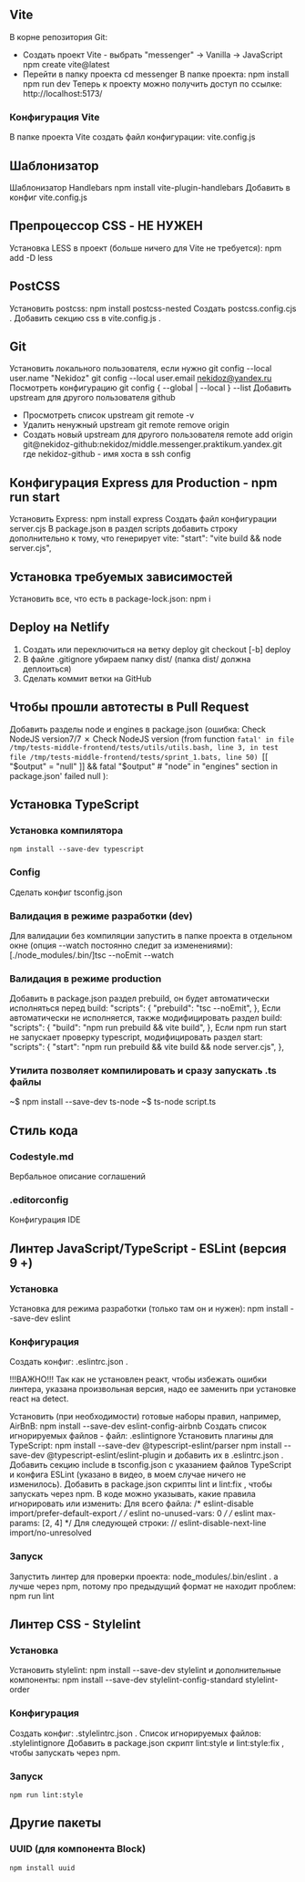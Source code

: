 ## Vite
В корне репозитория Git: 
- Создать проект Vite - выбрать "messenger" -> Vanilla -> JavaScript
    npm create vite@latest 
- Перейти в папку проекта
    cd messenger
В папке проекта:
    npm install
    npm run dev
Теперь к проекту можно получить доступ по ссылке:
    http://localhost:5173/
### Конфигурация Vite
В папке проекта Vite создать файл конфигурации:
    vite.config.js

## Шаблонизатор
Шаблонизатор Handlebars
    npm install vite-plugin-handlebars
Добавить в конфиг vite.config.js

## Препроцессор CSS - НЕ НУЖЕН
Установка LESS в проект (больше ничего для Vite не требуется):
    npm add -D less

## PostCSS
Установить postcss:
    npm install postcss-nested
Создать postcss.config.cjs .
Добавить секцию css в vite.config.js .

## Git
Установить локального пользователя, если нужно
    git config --local user.name "Nekidoz" 
    git config --local user.email nekidoz@yandex.ru
Посмотреть конфигурацию
    git config { --global | --local } --list
Добавить upstream для другого пользователя github
- Просмотреть список upstream
    git remote -v
- Удалить ненужный upstream
    git remote remove origin
- Создать новый upstream для другого пользователя
    remote add origin git@nekidoz-github:nekidoz/middle.messenger.praktikum.yandex.git
где nekidoz-github - имя хоста в ssh config

## Конфигурация Express для Production - npm run start
Установить Express:
    npm install express
Создать файл конфигурации
    server.cjs
В package.json в раздел scripts добавить строку дополнительно к тому, что генерирует vite:
    "start": "vite build && node server.cjs",

## Установка требуемых зависимостей
Установить все, что есть в package-lock.json:
    npm i

## Deploy на Netlify
1. Создать или переключиться на ветку deploy
	git checkout [-b] deploy
2. В файле .gitignore убираем папку dist/ (папка dist/ должна деплоиться)
3. Сделать коммит ветки на GitHub

## Чтобы прошли автотесты в Pull Request
Добавить разделы node и engines в package.json (ошибка:
Check NodeJS version7/7 ✗ Check NodeJS version
   (from function `fatal' in file /tmp/tests-middle-frontend/tests/utils/utils.bash, line 3,
    in test file /tmp/tests-middle-frontend/tests/sprint_1.bats, line 50)
     `[[ "$output" = "null" ]] && fatal "$output" # "node" in "engines" section in package.json' failed
   null
):

## Установка TypeScript
### Установка компилятора
    npm install --save-dev typescript
### Config
Сделать конфиг tsconfig.json
### Валидация в режиме разработки (dev)
Для валидации без компиляции запустить в папке проекта в отдельном окне (опция --watch постоянно следит за изменениями):
    [./node_modules/.bin/]tsc --noEmit --watch
### Валидация в режиме production
Добавить в package.json раздел prebuild, он будет автоматически исполняться перед build:
    "scripts": {
        "prebuild": "tsc --noEmit",
    },
Если автоматически не исполняется, также модифицировать раздел build:
    "scripts": {
        "build": "npm run prebuild && vite build",
    },
Если npm run start не запускает проверку typescript, модифицировать раздел start:
    "scripts": {
        "start": "npm run prebuild && vite build && node server.cjs",
    },
### Утилита позволяет компилировать и сразу запускать .ts файлы
~$ npm install --save-dev ts-node
~$ ts-node script.ts

## Стиль кода
### Codestyle.md
Вербальное описание соглашений
### .editorconfig
Конфигурация IDE

## Линтер JavaScript/TypeScript - ESLint (версия 9 +)
### Установка
Установка для режима разработки (только там он и нужен):
    npm install --save-dev eslint
### Конфигурация
Создать конфиг:
    .eslintrc.json .

!!!ВАЖНО!!! Так как не установлен реакт, чтобы избежать ошибки линтера, указана произвольная версия, надо ее заменить при установке react на detect.

Установить (при необходимости) готовые наборы правил, например, AirBnB:
    npm install --save-dev eslint-config-airbnb
Создать список игнорируемых файлов - файл:
    .eslintignore
Установить плагины для TypeScript:
    npm install --save-dev @typescript-eslint/parser
    npm install --save-dev @typescript-eslint/eslint-plugin
и добавить их в .eslintrc.json .
Добавить секцию include в tsconfig.json с указанием файлов TypeScript и конфига ESLint (указано в видео, в моем случае ничего не изменилось).
Добавить в package.json скрипты lint и lint:fix , чтобы запускать через npm.
В коде можно указывать, какие правила игнорировать или изменить:
    Для всего файла:
        /* eslint-disable import/prefer-default-export */
        /* eslint no-unused-vars: 0 */
        /* eslint max-params: [2, 4] */
    Для следующей строки:
        // eslint-disable-next-line import/no-unresolved
### Запуск
Запустить линтер для проверки проекта:
    node_modules/.bin/eslint .
а лучше через npm, потому про предыдущий формат не находит проблем:
    npm run lint

## Линтер CSS - Stylelint
### Установка
Установить stylelint:
    npm install --save-dev stylelint
и дополнительные компоненты:
    npm install --save-dev stylelint-config-standard stylelint-order
### Конфигурация
Создать конфиг:
    .stylelintrc.json .
Список игнорируемых файлов:
    .stylelintignore
Добавить в package.json скрипт lint:style и lint:style:fix , чтобы запускать через npm.
### Запуск
    npm run lint:style

## Другие пакеты
### UUID (для компонента Block)
    npm install uuid